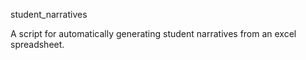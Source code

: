 student_narratives

A script for automatically generating student narratives from an excel spreadsheet.
